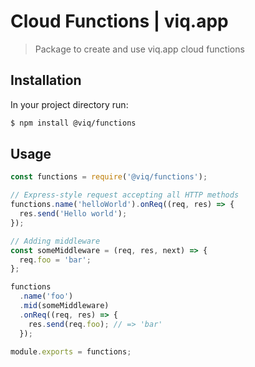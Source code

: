 # Cloud Functions | viq.app

> Package to create and use viq.app cloud functions

## Installation

In your project directory run:

```bash
$ npm install @viq/functions
```

## Usage

```javascript
const functions = require('@viq/functions');

// Express-style request accepting all HTTP methods
functions.name('helloWorld').onReq((req, res) => {
  res.send('Hello world');
});

// Adding middleware
const someMiddleware = (req, res, next) => {
  req.foo = 'bar';
};

functions
  .name('foo')
  .mid(someMiddleware)
  .onReq((req, res) => {
    res.send(req.foo); // => 'bar'
  });

module.exports = functions;
```
